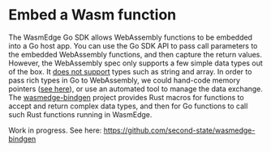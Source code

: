 # Embed a Wasm function

The WasmEdge Go SDK allows WebAssembly functions to be embedded into
a Go host app. You can use the Go SDK API to pass call parameters
to the embedded WebAssembly functions, and then capture the return values.
However, the WebAssembly spec only supports a few simple data types out of the box. It [does not support](https://medium.com/wasm/strings-in-webassembly-wasm-57a05c1ea333) types such as string and array. In order to pass rich types in Go to WebAssembly,
we could hand-code memory pointers ([see here](memory.md)), or use an
automated tool to manage the data exchange.
The [wasmedge-bindgen](https://github.com/second-state/wasmedge-bindgen) 
project provides Rust macros for functions to accept and return complex data types, and then for Go functions to call such Rust functions running in WasmEdge.

Work in progress.
See here: https://github.com/second-state/wasmedge-bindgen
